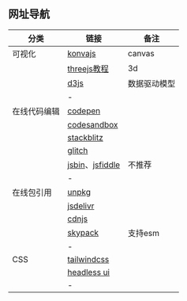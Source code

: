 ## 网址导航



| 分类         | 链接                                                         | 备注         |
| ------------ | ------------------------------------------------------------ | ------------ |
| 可视化       | [konvajs](https://konvajs.org/)                              | canvas       |
|              | [threejs教程](https://discoverthreejs.com/zh/book/first-steps/animation-loop/) | 3d           |
|              | [d3js](https://d3js.org/)                                    | 数据驱动模型 |
|              | -                                                            |              |
| 在线代码编辑 | [codepen](https://codepen.io/your-work/)                     |              |
|              | [codesandbox](https://codesandbox.io/dashboard/recent)       |              |
|              | [stackblitz](https://stackblitz.com/)                        |              |
|              | [glitch](https://glitch.com/dashboard?group=owned&sortColumn=boost&sortDirection=DESC&page=1&showAll=false&filterDomain=) |              |
|              | [jsbin](https://jsbin.com/)、[jsfiddle](https://jsfiddle.net/) | 不推荐       |
|              | -                                                            |              |
| 在线包引用   | [unpkg](https://www.unpkg.com/)                              |              |
|              | [jsdelivr](https://www.jsdelivr.com/package/npm/lodash)      |              |
|              | [cdnjs](https://cdnjs.com/libraries/lodash.js)               |              |
|              | [skypack](https://www.skypack.dev/)                          | 支持esm      |
|              | -                                                            |              |
| CSS          | [tailwindcss](https://tailwindcss.com/)                      |              |
|              | [headless ui](https://headlessui.com/)                       |              |
|              | -                                                            |              |




